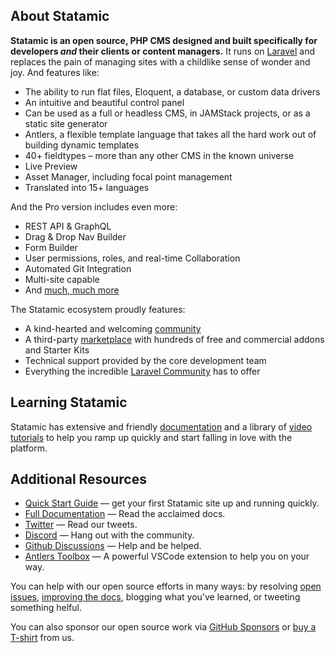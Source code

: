 ## About Statamic

**Statamic is an open source, PHP CMS designed and built specifically for developers _and_ their clients or content managers.** It runs on [Laravel](https://laravel.com) and replaces the pain of managing sites with a childlike sense of wonder and joy. And features like:

- The ability to run flat files, Eloquent, a database, or custom data drivers
- An intuitive and beautiful control panel
- Can be used as a full or headless CMS, in JAMStack projects, or as a static site generator
- Antlers, a flexible template language that takes all the hard work out of building dynamic templates
- 40+ fieldtypes – more than any other CMS in the known universe
- Live Preview
- Asset Manager, including focal point management
- Translated into 15+ languages

And the Pro version includes even more:
- REST API & GraphQL
- Drag & Drop Nav Builder
- Form Builder
- User permissions, roles, and real-time Collaboration
- Automated Git Integration
- Multi-site capable
- And [much, much more](https://statamic.com/features)

The Statamic ecosystem proudly features:

- A kind-hearted and welcoming [community](https://statamic.com/discord)
- A third-party [marketplace](https://statamic.com/marketplace) with hundreds of free and commercial addons and Starter Kits
- Technical support provided by the core development team
- Everything the incredible [Laravel Community](https://laravel.com/) has to offer

## Learning Statamic

Statamic has extensive and friendly [documentation](https://statamic.dev) and a library of [video tutorials](https://youtube.com/statamic) to help you ramp up quickly and start falling in love with the platform.

## Additional Resources

- [Quick Start Guide](https://statamic.dev/quick-start-guide) — get your first Statamic site up and running quickly.
- [Full Documentation](https://statamic.dev) — Read the acclaimed docs.
- [Twitter](https://twitter.com/statamic) — Read our tweets.
- [Discord](https://statamic.com/discord) — Hang out with the community.
- [Github Discussions](https://github.com/statamic/cms/discussions) — Help and be helped.
- [Antlers Toolbox](https://antlers.dev) — A powerful VSCode extension to help you on your way.

You can help with our open source efforts in many ways: by resolving [open issues](https://github.com/statamic/cms/issues), [improving the docs](https://github.com/statamic/docs), blogging what you've learned, or tweeting something helful. 

You can also sponsor our open source work via [GitHub Sponsors](https://github.com/sponsors/statamic) or [buy a T-shirt](https://shop.statamic.com) from us.
